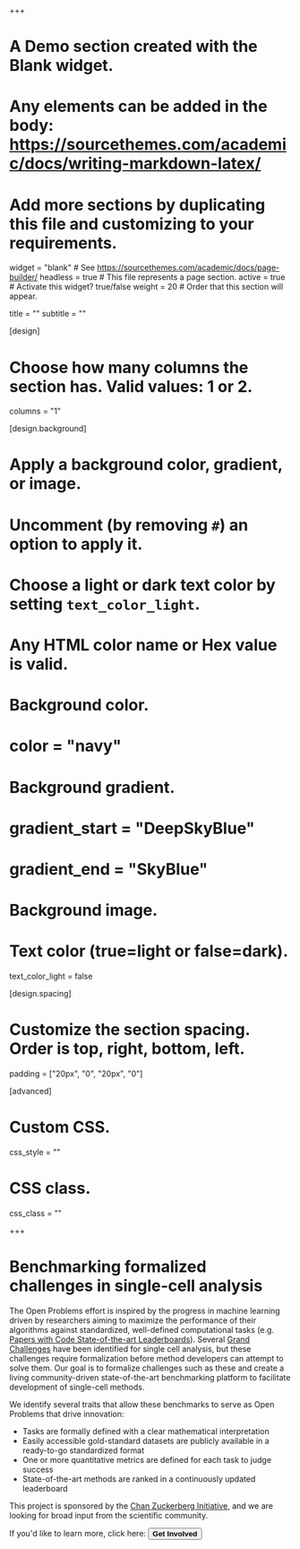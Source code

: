 +++
# A Demo section created with the Blank widget.
# Any elements can be added in the body: https://sourcethemes.com/academic/docs/writing-markdown-latex/
# Add more sections by duplicating this file and customizing to your requirements.

widget = "blank"  # See https://sourcethemes.com/academic/docs/page-builder/
headless = true  # This file represents a page section.
active = true  # Activate this widget? true/false
weight = 20  # Order that this section will appear.

title = ""
subtitle = ""

[design]
  # Choose how many columns the section has. Valid values: 1 or 2.
  columns = "1"

[design.background]
  # Apply a background color, gradient, or image.
  #   Uncomment (by removing `#`) an option to apply it.
  #   Choose a light or dark text color by setting `text_color_light`.
  #   Any HTML color name or Hex value is valid.

  # Background color.
  # color = "navy"

  # Background gradient.
  # gradient_start = "DeepSkyBlue"
  # gradient_end = "SkyBlue"

  # Background image.


  # Text color (true=light or false=dark).
  text_color_light = false

[design.spacing]
  # Customize the section spacing. Order is top, right, bottom, left.
  padding = ["20px", "0", "20px", "0"]

[advanced]
 # Custom CSS.
 css_style = ""

 # CSS class.
 css_class = ""


+++
# Benchmarking formalized challenges in single-cell analysis

The Open Problems effort is inspired by the progress in machine learning driven by researchers aiming to maximize the performance of their algorithms against standardized, well-defined computational tasks (e.g. [Papers with Code State-of-the-art Leaderboards](https://paperswithcode.com/sota)). Several [Grand Challenges](https://doi.org/10.1186/s13059-020-1926-6) have been identified for single cell analysis, but these challenges require formalization before method developers can attempt to solve them. Our goal is to formalize challenges such as these and create a living community-driven state-of-the-art benchmarking platform to facilitate development of single-cell methods.

We identify several traits that allow these benchmarks to serve as Open Problems that drive innovation:  
* Tasks are formally defined with a clear mathematical interpretation  
* Easily accessible gold-standard datasets are publicly available in a ready-to-go standardized format  
* One or more quantitative metrics are defined for each task to judge success  
* State-of-the-art methods are ranked in a continuously updated leaderboard  

This project is sponsored by the [Chan Zuckerberg Initiative](https://chanzuckerberg.com/science/), and we are looking for broad input from the scientific community.

If you'd like to learn more, click here: <a href="/contributing"><button type="button" class="btn btn-primary btn-lg">**Get Involved**</button></a>  

